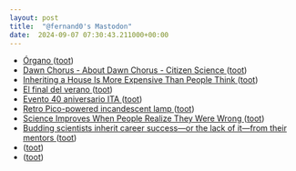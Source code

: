 ```yaml
---
layout: post
title:  "@fernand0's Mastodon"
date:  2024-09-07 07:30:43.211000+00:00
---
```

*  [Órgano ](https://www.flickr.com/photos/fernand0/53945196132) ([toot](https://mastodon.social/@fernand0/113095097922912644))
*  [Dawn Chorus - About Dawn Chorus - Citizen Science ](https://dawn-chorus.org/about-dawn-chorus) ([toot](https://mastodon.social/@fernand0/113094426506830562))
*  [Inheriting a House Is More Expensive Than People Think ](https://lifehacker.com/money/inheriting-a-house-is-expensiv) ([toot](https://mastodon.social/@fernand0/113093681191178495))
*  [El final del verano ](https://avecesunafoto.wordpress.com/2024/09/06/el-final-del-verano-4) ([toot](https://mastodon.social/@fernand0/113091873573243847))
*  [Evento 40 aniversario ITA ](https://www.ita.es/evento/evento-40-aniversario-ita) ([toot](https://mastodon.social/@fernand0/113091737378516259))
*  [Retro Pico-powered incandescent lamp   ](https://www.raspberrypi.com/news/retro-pico-powered-incandescent-lamp/) ([toot](https://mastodon.social/@fernand0/113091508239345640))
*  [Science Improves When People Realize They Were Wrong ](https://www.scientificamerican.com/article/science-improves-when-people-realize-they-were-wrong) ([toot](https://mastodon.social/@fernand0/113091384553339840))
*  [Budding scientists inherit career success—or the lack of it—from their mentors   ](https://www.science.org/content/article/budding-scientists-inherit-career-success-or-lack-it-their-mentors) ([toot](https://mastodon.social/@fernand0/113090981856871355))
*  [ ](https://mastodon.social/users/fernand0/statuses/113090817117520026/activity) ([toot](https://mastodon.social/users/fernand0/statuses/113090817117520026/activity))
*  [ ](https://mastodon.social/users/fernand0/statuses/113090543342793609/activity) ([toot](https://mastodon.social/users/fernand0/statuses/113090543342793609/activity))
